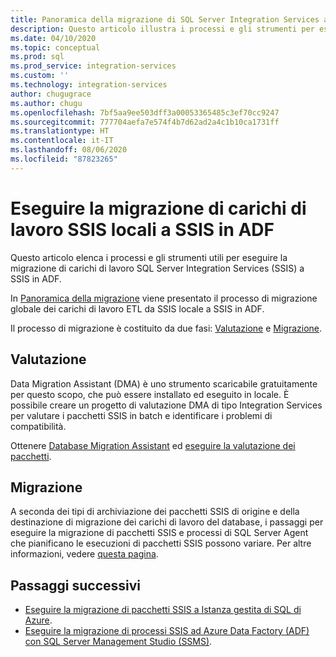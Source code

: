```yaml
---
title: Panoramica della migrazione di SQL Server Integration Services ad Azure | Microsoft Docs
description: Questo articolo illustra i processi e gli strumenti per eseguire la migrazione di SQL Server Integration Services ad Azure.
ms.date: 04/10/2020
ms.topic: conceptual
ms.prod: sql
ms.prod_service: integration-services
ms.custom: ''
ms.technology: integration-services
author: chugugrace
ms.author: chugu
ms.openlocfilehash: 7bf5aa9ee503dff3a00053365485c3ef70cc9247
ms.sourcegitcommit: 777704aefa7e574f4b7d62ad2a4c1b10ca1731ff
ms.translationtype: HT
ms.contentlocale: it-IT
ms.lasthandoff: 08/06/2020
ms.locfileid: "87823265"
---
```

# <a name="migrate-on-premises-ssis-workloads-to-ssis-in-adf"></a>Eseguire la migrazione di carichi di lavoro SSIS locali a SSIS in ADF

Questo articolo elenca i processi e gli strumenti utili per eseguire la migrazione di carichi di lavoro SQL Server Integration Services (SSIS) a SSIS in ADF.

In [Panoramica della migrazione](https://docs.microsoft.com/azure/data-factory/scenario-ssis-migration-overview) viene presentato il processo di migrazione globale dei carichi di lavoro ETL da SSIS locale a SSIS in ADF.

Il processo di migrazione è costituito da due fasi: [Valutazione](https://docs.microsoft.com/azure/data-factory/scenario-ssis-migration-overview#assessment) e [Migrazione](https://docs.microsoft.com/azure/data-factory/scenario-ssis-migration-overview#migration).

## <a name="assessment"></a>Valutazione

Data Migration Assistant (DMA) è uno strumento scaricabile gratuitamente per questo scopo, che può essere installato ed eseguito in locale. È possibile creare un progetto di valutazione DMA di tipo Integration Services per valutare i pacchetti SSIS in batch e identificare i problemi di compatibilità.

Ottenere [Database Migration Assistant](https://docs.microsoft.com/sql/dma/dma-overview) ed [eseguire la valutazione dei pacchetti](https://docs.microsoft.com/sql/dma/dma-assess-ssis).

## <a name="migration"></a>Migrazione

A seconda dei tipi di archiviazione dei pacchetti SSIS di origine e della destinazione di migrazione dei carichi di lavoro del database, i passaggi per eseguire la migrazione di pacchetti SSIS e processi di SQL Server Agent che pianificano le esecuzioni di pacchetti SSIS possono variare. Per altre informazioni, vedere [questa pagina](https://docs.microsoft.com/azure/data-factory/scenario-ssis-migration-overview#migration).

## <a name="next-steps"></a>Passaggi successivi

- [Eseguire la migrazione di pacchetti SSIS a Istanza gestita di SQL di Azure](https://docs.microsoft.com/azure/dms/how-to-migrate-ssis-packages-managed-instance).
- [Eseguire la migrazione di processi SSIS ad Azure Data Factory (ADF) con SQL Server Management Studio (SSMS)](https://docs.microsoft.com/azure/data-factory/how-to-migrate-ssis-job-ssms).
